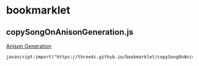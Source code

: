 # bookmarklet

## copySongOnAnisonGeneration.js

[Anison Generation](http://anison.info/data/nsearch.html)

```
javascript:import("https://three4c.github.io/bookmarklet/copySongOnAnisonGeneration.js").then(m=>m.default());
```
